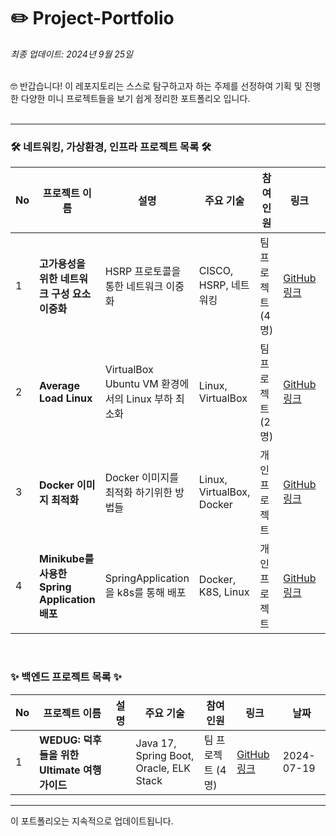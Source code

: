 # ✏️ Project-Portfolio

*최종 업데이트: 2024년 9월 25일*

<br>
🤓 반갑습니다! 이 레포지토리는 스스로 탐구하고자 하는 주제를 선정하여 기획 및 진행한 다양한 미니 프로젝트들을 보기 쉽게 정리한 포트폴리오 입니다. </br>
<br>

___
### 🛠️ 네트워킹, 가상환경,  인프라 프로젝트 목록 🛠️

| No | 프로젝트 이름 | 설명 | 주요 기술 | 참여<br> 인원 | 링크 | 날짜 |
|----|---------------|------|-----------|----------|------|------|
| 1  | **고가용성을 위한 네트워크 구성 요소 이중화** | HSRP 프로토콜을 통한 네트워크 이중화 | CISCO, HSRP, 네트워킹 | 팀 프로젝트 (4명) | [GitHub 링크](https://github.com/Ungbbi/NSM) | 2023-09-13 |
| 2  | **Average Load Linux** | VirtualBox Ubuntu VM 환경에서의 Linux 부하 최소화 | Linux, VirtualBox | 팀 프로젝트 (2명) | [GitHub 링크](https://github.com/Ungbbi/averageLoadLinuxM) | 2024-09-23 |
| 3  | **Docker 이미지 최적화** | Docker 이미지를 최적화 하기위한 방법들 | Linux, VirtualBox, Docker | 개인 프로젝트 | [GitHub 링크](https://github.com/Ungbbi/Docker) | 2024-09-24 |
| 4  | **Minikube를 사용한 Spring Application 배포** | SpringApplication을 k8s를 통해 배포 | Docker, K8S, Linux | 개인 프로젝트 | [GitHub 링크](https://github.com/Ungbbi/dockerNkubernetes/tree/main/k8sMinikube) | 2024-10-03
 
<br>

### ✨ 백엔드 프로젝트 목록 ✨

| No | 프로젝트 이름 | 설명 | 주요 기술 | 참여<br> 인원 | 링크 | 날짜 |
|----|---------------|------|-----------|----------|------|------|
| 1  | **WEDUG: 덕후들을 위한 Ultimate 여행 가이드** |  | Java 17, Spring Boot, Oracle, ELK Stack | 팀 프로젝트 (4명) | [GitHub 링크](https://github.com/B1ABOA/wedug) | 2024-07-19 |

---

이 포트폴리오는 지속적으로 업데이트됩니다.
